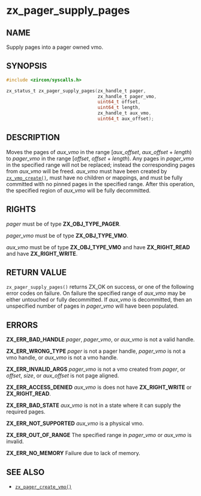 # zx_pager_supply_pages

## NAME

<!-- Updated by update-docs-from-abigen, do not edit. -->

Supply pages into a pager owned vmo.

## SYNOPSIS

<!-- Updated by update-docs-from-abigen, do not edit. -->

```c
#include <zircon/syscalls.h>

zx_status_t zx_pager_supply_pages(zx_handle_t pager,
                                  zx_handle_t pager_vmo,
                                  uint64_t offset,
                                  uint64_t length,
                                  zx_handle_t aux_vmo,
                                  uint64_t aux_offset);
```

## DESCRIPTION

Moves the pages of *aux_vmo* in the range [*aux_offset*, *aux_offset* + *length*) to *pager_vmo* in
the range [*offset*, *offset* + *length*). Any pages in *pager_vmo* in the specified range will not
be replaced; instead the corresponding pages from *aux_vmo* will be freed. *aux_vmo* must have been
created by [`zx_vmo_create()`], must have no children or mappings, and must be fully committed with
no pinned pages in the specified range. After this operation, the specified region of *aux_vmo* will
be fully decommitted.

## RIGHTS

<!-- Updated by update-docs-from-abigen, do not edit. -->

*pager* must be of type **ZX_OBJ_TYPE_PAGER**.

*pager_vmo* must be of type **ZX_OBJ_TYPE_VMO**.

*aux_vmo* must be of type **ZX_OBJ_TYPE_VMO** and have **ZX_RIGHT_READ** and have **ZX_RIGHT_WRITE**.

## RETURN VALUE

`zx_pager_supply_pages()` returns ZX_OK on success, or one of the following error codes on failure.
On failure the specified range of *aux_vmo* may be either untouched or fully decommitted. If
*aux_vmo* is decommitted, then an unspecified number of pages in *pager_vmo* will have been
populated.

## ERRORS

**ZX_ERR_BAD_HANDLE** *pager*, *pager_vmo*, or *aux_vmo* is not a valid handle.

**ZX_ERR_WRONG_TYPE** *pager* is not a pager handle, *pager_vmo* is not a vmo handle, or
*aux_vmo* is not a vmo handle.

**ZX_ERR_INVALID_ARGS**  *pager_vmo* is not a vmo created from *pager*, or *offset*, *size*,
or *aux_offset* is not page aligned.

**ZX_ERR_ACCESS_DENIED** *aux_vmo* is does not have **ZX_RIGHT_WRITE** or **ZX_RIGHT_READ**.

**ZX_ERR_BAD_STATE** *aux_vmo* is not in a state where it can supply the required pages.

**ZX_ERR_NOT_SUPPORTED** *aux_vmo* is a physical vmo.

**ZX_ERR_OUT_OF_RANGE** The specified range in *pager_vmo* or *aux_vmo* is invalid.

**ZX_ERR_NO_MEMORY** Failure due to lack of memory.

## SEE ALSO

 - [`zx_pager_create_vmo()`]

<!-- References updated by update-docs-from-abigen, do not edit. -->

[`zx_pager_create_vmo()`]: pager_create_vmo.md
[`zx_vmo_create()`]: vmo_create.md

